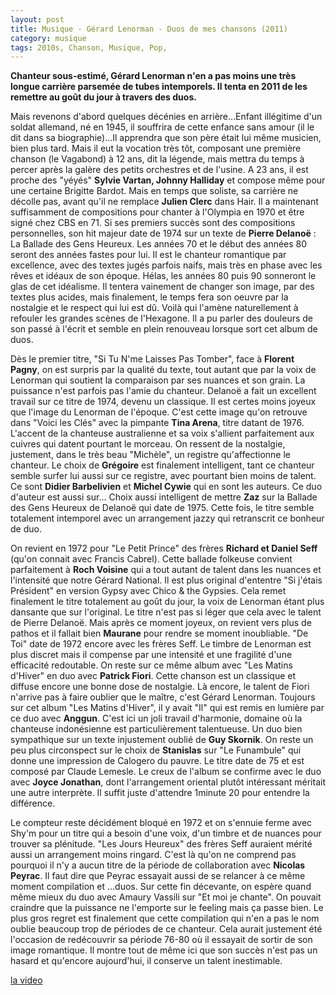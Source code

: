 ```yaml
---
layout: post
title: Musique - Gérard Lenorman - Duos de mes chansons (2011)
category: musique
tags: 2010s, Chanson, Musique, Pop, 
---
```

**Chanteur sous-estimé, Gérard Lenorman n'en a pas moins une très longue carrière parsemée de tubes intemporels. Il tenta en 2011 de les remettre au goût du jour à travers des duos.**

Mais revenons d'abord quelques décénies en arrière...Enfant illégitime d'un soldat allemand, né en 1945, il souffrira de cette enfance sans amour (il le dit dans sa biographie)...Il apprendra que son père était lui même musicien, bien plus tard. Mais il eut la vocation très tôt, composant une première chanson (le Vagabond) à 12 ans, dit la légende, mais mettra du temps à percer après la galère des petits orchestres et de l'usine. A 23 ans, il est proche des "yéyés" **Sylvie Vartan, Johnny Halliday** et compose même pour une certaine Brigitte Bardot. Mais en temps que soliste, sa carrière ne décolle pas, avant qu'il ne remplace **Julien Clerc** dans Hair. Il a maintenant suffisamment de compositions pour chanter à l'Olympia en 1970 et être signé chez CBS en 71. Si ses premiers succès sont des compositions personnelles, son hit majeur date de 1974 sur un texte de **Pierre Delanoë** : La Ballade des Gens Heureux. Les années 70 et le début des années 80 seront des années fastes pour lui. Il est le chanteur romantique par excellence, avec des textes jugés parfois naifs, mais très en phase avec les rêves et idéaux de son époque. Hélas, les années 80 puis 90 sonneront le glas de cet idéalisme. Il tentera vainement de changer son image, par des textes plus acides, mais finalement, le temps fera son oeuvre par la nostalgie et le respect qui lui est dû. Voilà qui l'amène naturellement à refouler les grandes scènes de l'Hexagone. Il a pu parler des douleurs de son passé à l'écrit et semble en plein renouveau lorsque sort cet album de duos.

Dès le premier titre, "Si Tu N'me Laisses Pas Tomber", face à **Florent Pagny**, on est surpris par la qualité du texte, tout autant que par la voix de Lenorman qui soutient la comparaison par ses nuances et son grain. La puissance n'est parfois pas l'amie du chanteur. Delanoë a fait un excellent travail sur ce titre de 1974, devenu un classique. Il est certes moins joyeux que l'image du Lenorman de l'époque. C'est cette image qu'on retrouve dans "Voici les Clés" avec la pimpante **Tina Arena**, titre datant de 1976. L'accent de la chanteuse australienne et sa voix s'allient parfaitement aux cuivres qui datent pourtant le morceau. On ressent de la nostalgie, justement, dans le très beau "Michèle", un registre qu'affectionne le chanteur. Le choix de **Grégoire** est finalement intelligent, tant ce chanteur semble surfer lui aussi sur ce registre, avec pourtant bien moins de talent. Ce sont **Didier Barbelivien** et **Michel Cywie** qui en sont les auteurs. Ce duo d'auteur est aussi sur... Choix aussi intelligent de mettre **Zaz** sur la Ballade des Gens Heureux de Delanoë qui date de 1975. Cette fois, le titre semble totalement intemporel avec un arrangement jazzy qui retranscrit ce bonheur de duo.

On revient en 1972 pour "Le Petit Prince" des frères **Richard et Daniel Seff** (qu'on connait avec Francis Cabrel). Cette ballade folkeuse convient parfaitement à **Roch Voisine** qui a tout autant de talent dans les nuances et l'intensité que notre Gérard National. Il est plus original d'ententre "Si j'étais Président" en version Gypsy avec Chico &amp; the Gypsies. Cela remet finalement le titre totalement au goût du jour, la voix de Lenorman étant plus dansante que sur l'original. Le titre n'est pas si léger que cela avec le talent de Pierre Delanoë. Mais après ce moment joyeux, on revient vers plus de pathos et il fallait bien **Maurane** pour rendre se moment inoubliable. "De Toi" date de 1972 encore avec les frères Seff. Le timbre de Lenorman est plus discret mais il compense par une intensité et une fragilité d'une efficacité redoutable. On reste sur ce même album avec "Les Matins d'Hiver" en duo avec **Patrick Fiori**. Cette chanson est un classique et diffuse encore une bonne dose de nostalgie. Là encore, le talent de Fiori n'arrive pas à faire oublier que le maître, c'est Gérard Lenorman. Toujours sur cet album "Les Matins d'Hiver", il y avait "Il" qui est remis en lumière par ce duo avec **Anggun**. C'est ici un joli travail d'harmonie, domaine où la chanteuse indonésienne est particulièrement talentueuse. Un duo bien sympathique sur un texte injustement oublié de **Guy Skornik**. On reste un peu plus circonspect sur le choix de **Stanislas** sur "Le Funambule" qui donne une impression de Calogero du pauvre. Le titre date de 75 et est composé par Claude Lemesle. Le creux de l'album se confirme avec le duo avec **Joyce Jonathan**, dont l'arrangement oriental plutôt intéressant méritait une autre interprète. Il suffit juste d'attendre 1minute 20 pour entendre la différence.

Le compteur reste décidément bloqué en 1972 et on s'ennuie ferme avec Shy'm pour un titre qui a besoin d'une voix, d'un timbre et de nuances pour trouver sa plénitude. "Les Jours Heureux" des frères Seff auraient mérité aussi un arrangement moins ringard. C'est là qu'on ne comprend pas pourquoi il n'y a aucun titre de la période de collaboration avec **Nicolas Peyrac**. Il faut dire que Peyrac essayait aussi de se relancer à ce même moment compilation et ...duos. Sur cette fin décevante, on espère quand même mieux du duo avec Amaury Vassili sur "Et moi je chante". On pouvait craindre que la puissance ne l'emporte sur le feeling mais ça passe bien. Le plus gros regret est finalement que cette compilation qui n'en a pas le nom oublie beaucoup trop de périodes de ce chanteur. Cela aurait justement été l'occasion de redécouvrir sa période 76-80 où il essayait de sortir de son image romantique. Il montre tout de même ici que son succès n'est pas un hasard et qu'encore aujourd'hui, il conserve un talent inestimable.

[la video](https://www.youtube.com/watch?v=CYexyPKmVWQ)

